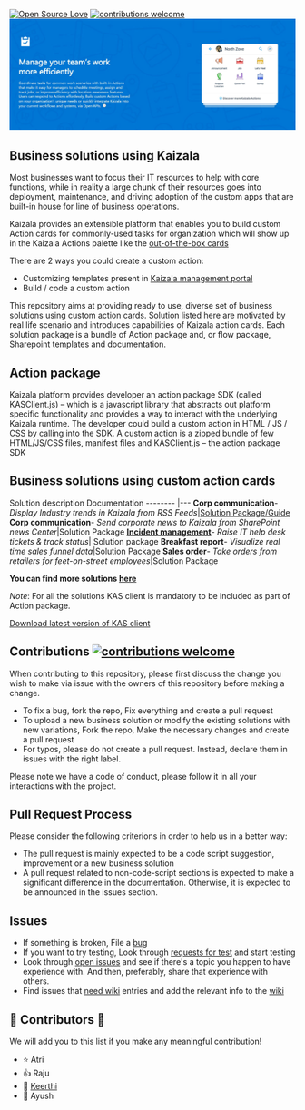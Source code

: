 [![Open Source Love](https://badges.frapsoft.com/os/v1/open-source.svg?v=103)](https://docs.microsoft.com/en-us/kaizala/partnerdocs/customerticketingsolution)
[![contributions welcome](https://img.shields.io/badge/contributions-welcome-brightgreen.svg?style=flat)](https://github.com/KeerthiKuthati/TestDemo/pulls)
![alt text](https://github.com/KeerthiKuthati/TestDemo/blob/master/Kaizala%20Image.JPG)
## Business solutions using Kaizala
Most businesses want to focus their IT resources to help with core functions, while in reality a large chunk of their resources goes into deployment, maintenance, and driving adoption of the custom apps that are built-in house for line of business operations.

Kaizala provides an extensible platform that enables you to build custom Action cards for commonly-used tasks for organization which will show up in the Kaizala Actions palette like the [out-of-the-box cards](https://docs.microsoft.com/en-us/kaizala/actions/readme)

There are 2 ways you could create a custom action:
* Customizing templates present in [Kaizala management portal](https://aka.ms/JoinGrabOn)
* Build / code a custom action

This repository aims at providing ready to use, diverse set of business solutions using custom action cards. Solution listed here are motivated by real life scenario and introduces capabilities of Kaizala action cards. Each solution package is a bundle of Action package and, or flow package, Sharepoint templates and documentation.

## Action package
Kaizala platform provides developer an action package SDK (called KASClient.js) – which is a javascript library that abstracts out platform specific functionality and provides a way to interact with the underlying Kaizala runtime. The developer could build a custom action in HTML / JS / CSS by calling into the SDK. A custom action is a zipped bundle of few HTML/JS/CSS files, manifest files and KASClient.js – the action package SDK

## Business solutions using custom action cards
Solution description
Documentation
-------- |---
**Corp communication**-*Display Industry trends in Kaizala from RSS Feeds*|[Solution Package/Guide](https://github.com/KeerthiKuthati/TestDemo/blob/master/RSSFeedupdates.md)
**Corp communication**- *Send corporate news to Kaizala from SharePoint news Center*|Solution Package
[**Incident management**](https://docs.microsoft.com/en-us/kaizala/partnerdocs/customerticketingsolution)- *Raise IT help desk tickets & track status*| Solution package
**Breakfast report**- *Visualize real time sales funnel data*|Solution Package
**Sales order**- *Take orders from retailers for feet-on-street employees*|Solution Package

**You can find more solutions [here](https://docs.microsoft.com/en-us/kaizala/partnerdocs/customerticketingsolution)**

*Note*: For all the solutions KAS client is mandatory to be included as part of Action package. 

[Download latest version of KAS client](https://github.com/MicrosoftDocs/kaizala-docs/tree/master/Articles/Actions/KASClient) 

## Contributions [![contributions welcome](https://img.shields.io/badge/contributions-welcome-brightgreen.svg?style=flat)](https://github.com/KeerthiKuthati/TestDemo/pulls)

When contributing to this repository, please first discuss the change you wish to make via issue with the owners of this repository before making a change. 
* To fix a bug, fork the repo, Fix everything and create a pull request
* To upload a new business solution or modify the existing solutions with new variations,  Fork the repo, Make the necessary changes and create a pull request
* For typos, please do not create a pull request. Instead, declare them in issues with the right label.

Please note we have a code of conduct, please follow it in all your interactions with the project.

## Pull Request Process
Please consider the following criterions in order to help us in a better way:
* The pull request is mainly expected to be a code script suggestion, improvement or a new business solution
* A pull request related to non-code-script sections is expected to make a significant difference in the documentation. Otherwise, it is expected to be announced in the issues section.

## Issues
* If something is broken, File a [bug](https://github.com/KeerthiKuthati/TestDemo/labels/bug)
* If you want to try testing,  Look through [requests for test](https://github.com/KeerthiKuthati/TestDemo/labels/Testing%20required) and start testing
* Look through [open issues](https://github.com/KeerthiKuthati/TestDemo/issues) and see if there's a topic  you happen to have experience with. And then, preferably, share that experience with others.
* Find issues that [need wiki](https://github.com/KeerthiKuthati/TestDemo/labels/NeedWiki) entries and add the relevant info to the [wiki](https://github.com/KeerthiKuthati/TestDemo/wiki)

## :clap: Contributors :clap:
We will add you to this list if you make any meaningful contribution!
* :star: Atri
* :thumbsup: Raju
* :rocket: [Keerthi](https://github.com/KeerthiKuthati)
* :bow: Ayush
